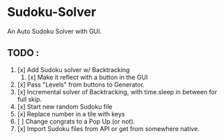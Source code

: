 # Sudoku-Solver
An Auto Sudoku Solver with GUI.


## TODO :

1. [x] Add Sudoku solver w/ Backtracking    
    1. [x] Make it reflect with a button in the GUI 
2. [x] Pass "Levels" from buttons to Generator.
2. [x] Incremental solver of Backtracking, with time.sleep in between for full skip.
3. [x] Start new random Sudoku file
4. [x] Replace number in a tile with keys
5. [ ] Change congrats to a Pop Up (or not).
6. [x] Import Sudoku files from API or get from somewhere native.

